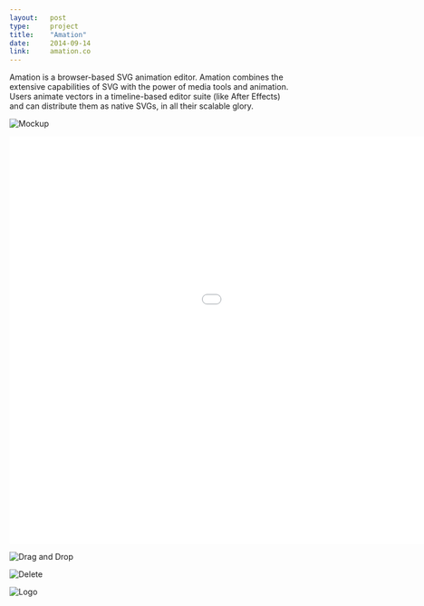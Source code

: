 ```yaml
---
layout:   post
type:     project
title:    "Amation"
date:     2014-09-14
link:     amation.co
---
```


Amation is a browser-based SVG animation editor. Amation combines the extensive capabilities of SVG with the power of media tools and animation. Users animate vectors in a timeline-based editor suite (like After Effects) and can distribute them as native SVGs, in all their scalable glory.

![Mockup](/img/amation_macbook.png)

<div class="embed-container">
  <div class="embed">
      <iframe width="1280" height="720" src="//www.youtube.com/embed/pmm7UmDyQyE?rel=0&amp;showinfo=0" frameborder="0" allowfullscreen></iframe>
  </div>
</div>

![Drag and Drop](/img/amation_drag.png)

![Delete](/img/amation_delete.png)

![Logo](/img/amation_logo.png)
